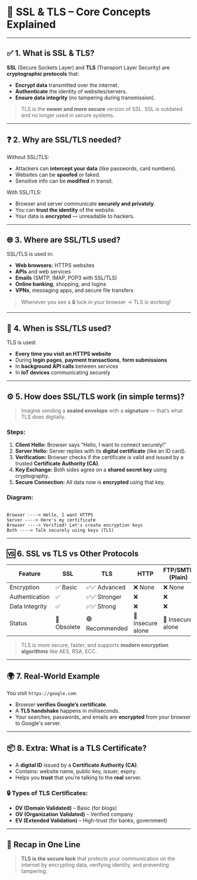 # 🔐 SSL & TLS – Core Concepts Explained

---

## ✅ 1. What is SSL & TLS?

**SSL** (Secure Sockets Layer) and **TLS** (Transport Layer Security) are **cryptographic protocols** that:

- **Encrypt data** transmitted over the internet.
- **Authenticate** the identity of websites/servers.
- **Ensure data integrity** (no tampering during transmission).

> TLS is the **newer and more secure** version of SSL. SSL is outdated and no longer used in secure systems.

---

## ❓ 2. Why are SSL/TLS needed?

Without SSL/TLS:

- Attackers can **intercept your data** (like passwords, card numbers).
- Websites can be **spoofed** or faked.
- Sensitive info can be **modified** in transit.

With SSL/TLS:

- Browser and server communicate **securely and privately**.
- You can **trust the identity** of the website.
- Your data is **encrypted** — unreadable to hackers.

---

## 🌐 3. Where are SSL/TLS used?

SSL/TLS is used in:

- **Web browsers:** HTTPS websites
- **APIs** and web services
- **Emails** (SMTP, IMAP, POP3 with SSL/TLS)
- **Online banking**, shopping, and logins
- **VPNs**, messaging apps, and secure file transfers

> Whenever you see a 🔒 lock in your browser → TLS is working!

---

## 📅 4. When is SSL/TLS used?

TLS is used:

- **Every time you visit an HTTPS website**
- During **login pages**, **payment transactions**, **form submissions**
- In **background API calls** between services
- In **IoT devices** communicating securely

---

## ⚙️ 5. How does SSL/TLS work (in simple terms)?

> Imagine sending a **sealed envelope** with a **signature** — that’s what TLS does digitally.

### Steps:

1. **Client Hello:** Browser says “Hello, I want to connect securely!”
2. **Server Hello:** Server replies with its **digital certificate** (like an ID card).
3. **Verification:** Browser checks if the certificate is valid and issued by a trusted **Certificate Authority (CA)**.
4. **Key Exchange:** Both sides agree on a **shared secret key** using cryptography.
5. **Secure Connection:** All data now is **encrypted** using that key.

### Diagram:

```

Browser ----> Hello, I want HTTPS
Server ----> Here's my certificate
Browser ----> Verified! Let's create encryption keys
Both ----> Talk securely using keys (TLS)

```

---

## 🆚 6. SSL vs TLS vs Other Protocols

| Feature        | SSL         | TLS            | HTTP              | FTP/SMTP (Plain)  |
| -------------- | ----------- | -------------- | ----------------- | ----------------- |
| Encryption     | ✅ Basic     | ✅✅ Advanced    | ❌ None            | ❌ None            |
| Authentication | ✅           | ✅✅ Stronger    | ❌                 | ❌                 |
| Data Integrity | ✅           | ✅✅ Strong      | ❌                 | ❌                 |
| Status         | 🔴 Obsolete | 🟢 Recommended | 🔴 Insecure alone | 🔴 Insecure alone |

> TLS is more secure, faster, and supports **modern encryption algorithms** like AES, RSA, ECC.

---

## 🌍 7. Real-World Example

You visit `https://google.com`:

- Browser **verifies Google’s certificate**.
- A **TLS handshake** happens in milliseconds.
- Your searches, passwords, and emails are **encrypted** from your browser to Google's server.

---

## 📦 8. Extra: What is a TLS Certificate?

- A **digital ID** issued by a **Certificate Authority (CA)**.
- Contains: website name, public key, issuer, expiry.
- Helps you **trust** that you’re talking to the **real** server.

### 🔒 Types of TLS Certificates:

- **DV (Domain Validated)** – Basic (for blogs)
- **OV (Organization Validated)** – Verified company
- **EV (Extended Validation)** – High-trust (for banks, government)

---

## 🧠 Recap in One Line

> **TLS is the secure lock** that protects your communication on the internet by encrypting data, verifying identity, and preventing tampering.
